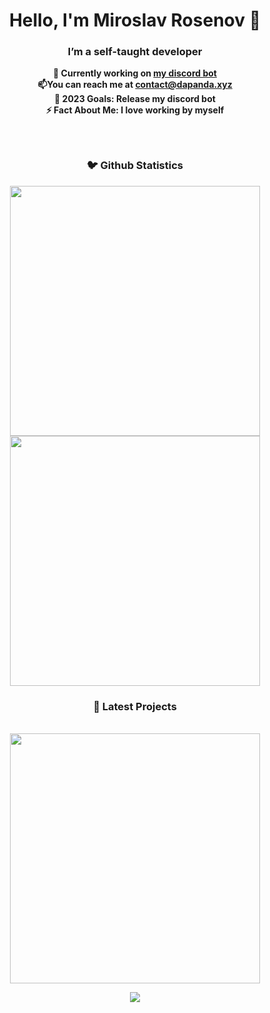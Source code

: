 <b>

<div align="center">

# Hello, I'm Miroslav Rosenov 🐼




### I’m a self-taught developer
🌱 Currently working on [my discord bot](https://www.dapanda.xyz/)<br>
📫You can reach me at contact@dapanda.xyz<br>
🥅 2023 Goals: Release my discord bot<br>
⚡ Fact About Me: I love working by myself<br>

### 

<br>

<h3>🐦 Github Statistics </h3>

<img width="400px" src="https://github-readme-stats.vercel.app/api?username=MiroslavRosenov&count_private=true&show_icons=true&custom_title=Profile%20Statistics&theme=algolia&bg_color=0,000000,130F40&layout=compact&hide=issues"/>
<br>
<img width="400px" src="https://github-readme-stats.vercel.app/api/top-langs/?username=MiroslavRosenov&count_private=true&theme=algolia&bg_color=0,000000,130F40&layout=compact"/>


<br>

<h3>📌 Latest Projects</h3>
<br>
<a href="https://github.com/MiroslavRosenov/better-ipc" target="_blank"> 
<img width="400px" src="https://github-readme-stats.vercel.app/api/pin?username=MiroslavRosenov&repo=better-ipc&count_private=true&theme=algolia&bg_color=0,000000,130F40&layout=compact"/>
</a>

<br>

<a href="https://www.buymeacoffee.com/dapandaofficial" target="_blank"><img src="https://www.buymeacoffee.com/assets/img/custom_images/orange_img.png"></a>

</div>
